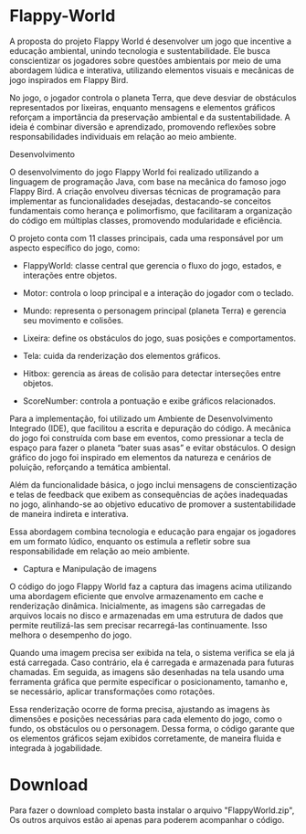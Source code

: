 # Flappy-World
A proposta do projeto Flappy World é desenvolver um jogo que incentive a educação ambiental, unindo tecnologia e sustentabilidade. Ele busca conscientizar os jogadores sobre questões ambientais por meio de uma abordagem lúdica e interativa, utilizando elementos visuais e mecânicas de jogo inspirados em Flappy Bird.

No jogo, o jogador controla o planeta Terra, que deve desviar de obstáculos representados por lixeiras, enquanto mensagens e elementos gráficos reforçam a importância da preservação ambiental e da sustentabilidade. A ideia é combinar diversão e aprendizado, promovendo reflexões sobre responsabilidades individuais em relação ao meio ambiente.

Desenvolvimento

O desenvolvimento do jogo Flappy World foi realizado utilizando a linguagem de programação Java, com base na mecânica do famoso jogo Flappy Bird. A criação envolveu diversas técnicas de programação para implementar as funcionalidades desejadas, destacando-se conceitos fundamentais como herança e polimorfismo, que facilitaram a organização do código em múltiplas classes, promovendo modularidade e eficiência.

O projeto conta com 11 classes principais, cada uma responsável por um aspecto específico do jogo, como:

- FlappyWorld: classe central que gerencia o fluxo do jogo, estados, e interações entre objetos.

- Motor: controla o loop principal e a interação do jogador com o teclado.

- Mundo: representa o personagem principal (planeta Terra) e gerencia seu movimento e colisões.

- Lixeira: define os obstáculos do jogo, suas posições e comportamentos.

- Tela: cuida da renderização dos elementos gráficos.

- Hitbox: gerencia as áreas de colisão para detectar interseções entre objetos.

- ScoreNumber: controla a pontuação e exibe gráficos relacionados.

Para a implementação, foi utilizado um Ambiente de Desenvolvimento Integrado (IDE), que facilitou a escrita e depuração do código. A mecânica do jogo foi construída com base em eventos, como pressionar a tecla de espaço para fazer o planeta “bater suas asas” e evitar obstáculos. O design gráfico do jogo foi inspirado em elementos da natureza e cenários de poluição, reforçando a temática ambiental.

Além da funcionalidade básica, o jogo inclui mensagens de conscientização e telas de feedback que exibem as consequências de ações inadequadas no jogo, alinhando-se ao objetivo educativo de promover a sustentabilidade de maneira indireta e interativa.

Essa abordagem combina tecnologia e educação para engajar os jogadores em um formato lúdico, enquanto os estimula a refletir sobre sua responsabilidade em relação ao meio ambiente.

- Captura e Manipulação de imagens

O código do jogo Flappy World faz a captura das imagens acima utilizando uma abordagem eficiente que envolve armazenamento em cache e renderização dinâmica. Inicialmente, as imagens são carregadas de arquivos locais no disco e armazenadas em uma estrutura de dados que permite reutilizá-las sem precisar recarregá-las continuamente. Isso melhora o desempenho do jogo.

Quando uma imagem precisa ser exibida na tela, o sistema verifica se ela já está carregada. Caso contrário, ela é carregada e armazenada para futuras chamadas. Em seguida, as imagens são desenhadas na tela usando uma ferramenta gráfica que permite especificar o posicionamento, tamanho e, se necessário, aplicar transformações como rotações.

Essa renderização ocorre de forma precisa, ajustando as imagens às dimensões e posições necessárias para cada elemento do jogo, como o fundo, os obstáculos ou o personagem. Dessa forma, o código garante que os elementos gráficos sejam exibidos corretamente, de maneira fluida e integrada à jogabilidade.

# Download

Para fazer o download completo basta instalar o arquivo "FlappyWorld.zip",
Os outros arquivos estão ai apenas para poderem acompanhar o código.
